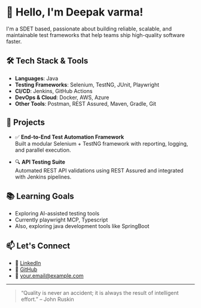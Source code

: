 # 👋 Hello, I'm Deepak varma!

I'm a SDET based, passionate about building reliable, scalable, and maintainable test frameworks that help teams ship high-quality software faster.

## 🛠️ Tech Stack & Tools
- **Languages**: Java
- **Testing Frameworks**: Selenium, TestNG, JUnit, Playwright
- **CI/CD**: Jenkins, GitHub Actions
- **DevOps & Cloud**: Docker, AWS, Azure
- **Other Tools**: Postman, REST Assured, Maven, Gradle, Git

## 🚀 Projects
- ✅ **End-to-End Test Automation Framework**  
  Built a modular Selenium + TestNG framework with reporting, logging, and parallel execution.
  
- 🔍 **API Testing Suite**  
  Automated REST API validations using REST Assured and integrated with Jenkins pipelines.

## 📚 Learning Goals
- Exploring AI-assisted testing tools
- Currently playwright MCP, Typescript
- Also, exploring java development tools like SpringBoot

## 📫 Let's Connect
- 💼 [LinkedIn](https://linkedin.com/in/yourprofile)
- 🐙 [GitHub](https://github.com/yourusername)
- 📧 your.email@example.com

---

> “Quality is never an accident; it is always the result of intelligent effort.” – John Ruskin
